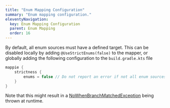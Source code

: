 ```yaml
---
title: "Enum Mapping Configuration"
summary: "Enum mapping configuration."
eleventyNavigation:
  key: Enum Mapping Configuration
  parent: Enum Mapping
  order: 16
---
```


By default, all enum sources must have a defined target. This can be disabled locally by adding `@UseStrictEnums(false)` 
to the mapper, or globally adding the following configuration to the `build.gradle.kts` file

```kotlin
mappie {
    strictness {
        enums = false // Do not report an error if not all enum sources are mapped 
    }
}
```

Note that this might result in a [NoWhenBranchMatchedException](https://kotlinlang.org/api/latest/jvm/stdlib/kotlin/-no-when-branch-matched-exception/)
being thrown at runtime.